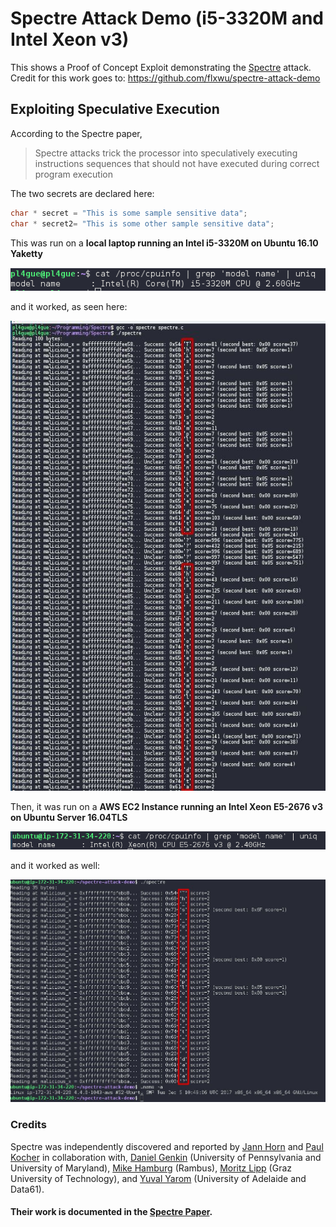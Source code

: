 # Spectre Attack Demo (i5-3320M and Intel Xeon v3)
This shows a Proof of Concept Exploit demonstrating the [Spectre](https://spectreattack.com/) attack. Credit for this work goes to: https://github.com/flxwu/spectre-attack-demo

## Exploiting Speculative Execution
According to the Spectre paper,
> Spectre attacks trick
the processor into speculatively executing instructions
sequences that should not have executed during correct
program execution

The two secrets are declared here:
```c
char * secret = "This is some sample sensitive data";
char * secret2= "This is some other sample sensitive data";
```

This was run on a **local laptop running an Intel i5-3320M on Ubuntu 16.10 Yaketty**

![local_cpu.png](local_cpu.png)

and it worked, as seen here:

![Spectre_i5_ubuntuYakkety.jpeg](Spectre_i5_ubuntuYakkety.jpeg)

Then, it was run on a **AWS EC2 Instance running an Intel Xeon E5-2676 v3 on Ubuntu Server 16.04TLS**

![server_cpu.png](server_cpu.png)

and it worked as well:

![Spectre_Xeonv3_ubuntuXenial.jpeg](Spectre_Xeonv3_ubuntuXenial.jpeg)

### Credits
Spectre was independently discovered and reported by [Jann Horn](https://twitter.com/tehjh) and [Paul Kocher](https://paulkocher.com/) in collaboration with, [Daniel Genkin](https://www.cis.upenn.edu/~danielg3/) (University of Pennsylvania and University of Maryland), [Mike Hamburg](https://www.shiftleft.org/) (Rambus), [Moritz Lipp](https://mlq.me/) (Graz University of Technology), and [Yuval Yarom](https://cs.adelaide.edu.au/~yval) (University of Adelaide and Data61).

#### Their work is documented in the [Spectre Paper](https://spectreattack.com/spectre.pdf).
